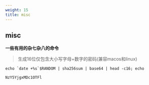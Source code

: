 ```yaml
---
weight: 15
title: misc
---
```


## misc

**一些有用的杂七杂八的命令**

> 生成16位仅包含大小写字母+数字的密码(兼容macos和linux)

```shell
echo `date +%s`$RANDOM | sha256sum | base64 | head -c16; echo

NzY5YjgxMDc1OTFl
```

> 

